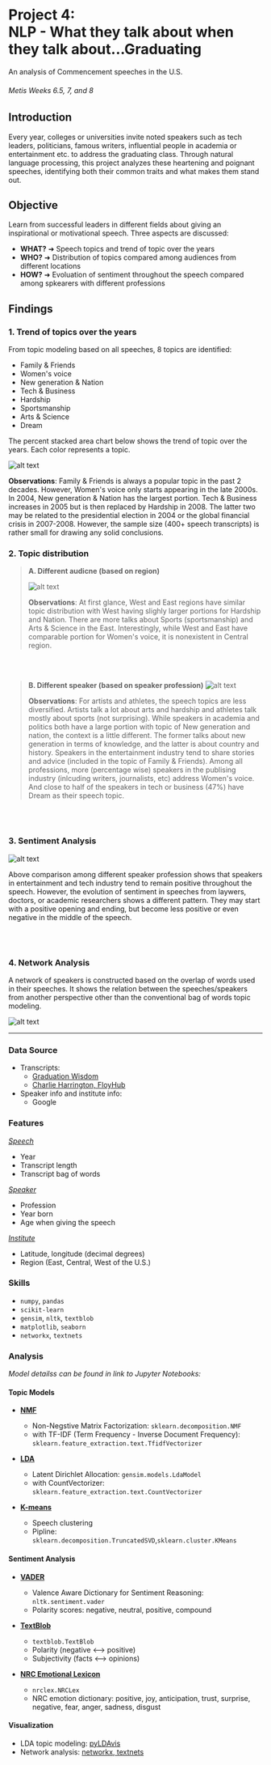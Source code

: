 # Project 4: <br/> NLP - What they talk about when they talk about...Graduating
An analysis of Commencement speeches in the U.S.


###### Metis Weeks 6.5, 7, and 8

## Introduction

Every year, colleges or universities invite noted speakers such as tech leaders, politicians, famous writers, influential people in academia or entertainment etc. to address the graduating class. Through natural language processing, this project analyzes these heartening and poignant speeches, identifying both their common traits and what makes them stand out.

## Objective

Learn from successful leaders in different fields about giving an inspirational or motivational speech. Three aspects are discussed:
* **WHAT?**  ➜ Speech topics and trend of topic over the years
* **WHO?**  ➜ Distribution of topics compared among audiences from different locations
* **HOW?**  ➜ Evoluation of sentiment throughout the speech compared among spkearers with different professions

## Findings

### 1. Trend of topics over the years
From topic modeling based on all speeches, 8 topics are identified:
* Family & Friends
* Women's voice
* New generation & Nation
* Tech & Business
* Hardship
* Sportsmanship
* Arts & Science
* Dream

The percent stacked area chart below shows the trend of topic over the years. Each color represents a topic.

![alt text](https://github.com/katiehuang1221/onl_ds5_project_4/blob/main/img/topic_trend_legend_white.png)

**Observations**: Family & Friends is always a popular topic in the past 2 decades. However, Women's voice only starts appearing in the late 2000s. In 2004, New generation & Nation has the largest portion. Tech & Business increases in 2005 but is then replaced by Hardship in 2008. The latter two may be related to the presidential election in 2004 or the global financial crisis in 2007-2008. However, the sample size (400+ speech transcripts) is rather small for drawing any solid conclusions.



### 2. Topic distribution

> **A. Different audicne (based on region)**
> 
> ![alt text](https://github.com/katiehuang1221/onl_ds5_project_4/blob/main/img/topic_region_perc.png)
>
> **Observations**: At first glance, West and East regions have similar topic distribution with West having slighly larger portions for Hardship and Nation. There are more talks about Sports (sportsmanship) and Arts & Science in the East. Interestingly, while West and East have comparable portion for Women's voice, it is nonexistent in Central region.


  <br/>
  <br/>
  
  
> **B. Different speaker (based on speaker profession)**
> ![alt text](https://github.com/katiehuang1221/onl_ds5_project_4/blob/main/img/topic_profession.png)
> 
> **Observations**: For artists and athletes, the speech topics are less diversified. Artists talk a lot about arts and hardship and athletes talk mostly about sports (not surprising). While speakers in academia and politics both have a large portion with topic of New generation and nation, the context is a little different. The former talks about new generation in terms of knowledge, and the latter is about country and history. Speakers in the entertainment industry tend to share stories and advice (included in the topic of Family & Friends). Among all professions, more (percentage wise) speakers in the publising industry (inlcuding writers, journalists, etc) address Women's voice. And close to half of the speakers in tech or business (47%) have Dream as their speech topic.

  <br/>
  <br/>


### 3. Sentiment Analysis
![alt text](https://github.com/katiehuang1221/onl_ds5_project_4/blob/main/img/sent_profession_1x4.png)

Above comparison among different speaker profession shows that speakers in entertainment and tech industry tend to remain positive throughout the speech. However, the evolution of sentiment in speeches from laywers, doctors, or academic researchers shows a different pattern. They may start with a positive opening and ending, but become less positive or even negative in the middle of the speech.

  <br/>
  <br/>


### 4. Network Analysis

A network of speakers is constructed based on the overlap of words used in their speeches. It shows the relation between the speeches/speakers from another perspective other than the conventional bag of words topic modeling.

![alt text](https://github.com/katiehuang1221/onl_ds5_project_4/blob/main/img/network.png)




---

### Data Source

 * Transcripts:
   * [Graduation Wisdom](https://www.graduationwisdom.com/archive/archive000.htm)
   * [Charlie Harrington, FloyHub](https://www.floydhub.com/whatrocks/datasets/commencement)
 * Speaker info and institute info:
   * Google


### Features

<ins>*Speech*</ins>
  - Year
  - Transcript length
  - Transcript bag of words

<ins>*Speaker*</ins>
  - Profession
  - Year born
  - Age when giving the speech

<ins>*Institute*</ins>
  - Latitude, longitude (decimal degrees)
  - Region (East, Central, West of the U.S.)
  
  
 


### Skills

 * `numpy`, `pandas`
 * `scikit-learn`
 * `gensim`, `nltk`, `textblob`
 * `matplotlib`, `seaborn`
 * `networkx`, `textnets`


### Analysis
*Model detailss can be found in link to Jupyter Notebooks:*

#### Topic Models

 * **[NMF](https://github.com/katiehuang1221/onl_ds5_project_4/blob/main/notebook/05_topic_modeling_refine.ipynb)** 
    * Non-Negstive Matrix Factorization: `sklearn.decomposition.NMF`
    * with TF-IDF (Term Frequency - Inverse Document Frequency): `sklearn.feature_extraction.text.TfidfVectorizer`
 * **[LDA](https://github.com/katiehuang1221/onl_ds5_project_4/blob/main/notebook/04_topic_modeling_1.ipynb)**
    * Latent Dirichlet Allocation: `gensim.models.LdaModel`
    * with CountVectorizer: `sklearn.feature_extraction.text.CountVectorizer`

 * **[K-means](https://github.com/katiehuang1221/onl_ds5_project_4/blob/main/notebook/04_topic_modeling_2.ipynb)**
    * Speech clustering
    * Pipline: `sklearn.decomposition.TruncatedSVD`,`sklearn.cluster.KMeans`
 

 
#### Sentiment Analysis

 * **[VADER](https://github.com/katiehuang1221/onl_ds5_project_4/blob/main/notebook/07_sentiment_analysis_refine.ipynb)**
    - Valence Aware Dictionary for Sentiment Reasoning: `nltk.sentiment.vader`
    - Polarity scores: negative, neutral, positive, compound
 * **[TextBlob](https://github.com/katiehuang1221/onl_ds5_project_4/blob/main/notebook/07_sentiment_analysis.ipynb)**
    - `textblob.TextBlob`
    - Polarity (negative ⟷ positive)
    - Subjectivity (facts ⟷ opinions)

 * **[NRC Emotional Lexicon](https://github.com/katiehuang1221/onl_ds5_project_4/blob/main/notebook/08_emotion.ipynb)**
    - `nrclex.NRCLex`
    - NRC emotion dictionary: positive, joy, anticipation, trust, surprise, negative, fear, anger, sadness, disgust
    

 
#### Visualization

 * LDA topic modeling: [pyLDAvis](https://github.com/katiehuang1221/onl_ds5_project_4/blob/main/notebook/10_VIZ_topic_pyLDAvis.ipynb)
 * Network analysis: [networkx, textnets](https://github.com/katiehuang1221/onl_ds5_project_4/blob/main/notebook/09_VIZ_speaker_word.ipynb)

